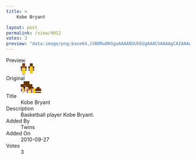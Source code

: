 ```yaml
---
title: >
    Kobe Bryant

layout: post
permalink: /view/4012
votes: 3
preview: "data:image/png;base64,iVBORw0KGgoAAAANSUhEUgAAACUAAAAgCAIAAAAaMSbnAAAABnRSTlMA/wD/AP5AXyvrAAABCUlEQVRIie1WwQ3DIAy0q2wEM8UzOTPBSqGPUGowpKglTVXlHsgCLseJnAWGsMIDZG9QA7u1Ol+gh17fcRzO1mMXFh/rxQO7cKweWZxNrGcDZHGs3qSnpKdv6BEKDaPXR+sN18j0ZGiYAQCIxLpndpTtybOo6Rpyj/5fONFa/E/Q6AgM4JnseMG9vLOjndVhekfYSij/z+RpK4ZbVP5MABNikcZxwBDEFz1GDY/l+ERxAizpGoJe81etB2GSHTIGbjtm8pp3UZV3RVeQe2p5OMBWguqfxR20ruRdoHy/gG/E33S9X3roZ78nLr1L75f08vxBK92dHec1PfOHj5cgIsq6T6zvRH/u7w7SdWUgQx6ZXgAAAABJRU5ErkJggg=="
---
```

<dl class="side-by-side">
<dt>Preview</dt>
<dd>
    <img class="preview" src="data:image/png;base64,iVBORw0KGgoAAAANSUhEUgAAACUAAAAgCAIAAAAaMSbnAAAABnRSTlMA/wD/AP5AXyvrAAABCUlEQVRIie1WwQ3DIAy0q2wEM8UzOTPBSqGPUGowpKglTVXlHsgCLseJnAWGsMIDZG9QA7u1Ol+gh17fcRzO1mMXFh/rxQO7cKweWZxNrGcDZHGs3qSnpKdv6BEKDaPXR+sN18j0ZGiYAQCIxLpndpTtybOo6Rpyj/5fONFa/E/Q6AgM4JnseMG9vLOjndVhekfYSij/z+RpK4ZbVP5MABNikcZxwBDEFz1GDY/l+ERxAizpGoJe81etB2GSHTIGbjtm8pp3UZV3RVeQe2p5OMBWguqfxR20ruRdoHy/gG/E33S9X3roZ78nLr1L75f08vxBK92dHec1PfOHj5cgIsq6T6zvRH/u7w7SdWUgQx6ZXgAAAABJRU5ErkJggg==">
</dd>
<dt>Original</dt>
<dd>
    <img class="preview" src="data:image/png;base64,iVBORw0KGgoAAAANSUhEUgAAAEAAAAAgCAYAAACinX6EAAAAzElEQVR42u2WAQqAIAxFd6fu1J28k3eyEhWZpoJK6f6HUW0S7vFzEVV0HmR6glYXAAAAAAAAAADAxgB6G1weEAAAQH2Tj+6l8aZtDg6QBIBL3hlALHAIbgKAy+jb7lE8KRaf/jhNBwoAACAMgB1ppGxYMQBN9XhUunw6RVRx/VtMP2RnAPDNhrzeHQCrh2bdfai3vG9HAIkDJADgjYsCUAwRALw0Za8yHDAIQK+aAPSq6gD2/GsAcaqVTxZArpG/fgJTHbAagCEOWGgKXFIrXvsMLIL9AAAAAElFTkSuQmCC">
</dd>
<dt>Title</dt>
<dd>Kobe Bryant</dd>
<dt>Description</dt>
<dd>Basketball player Kobe Bryant.</dd>
<dt>Added By</dt>
<dd>Twins</dd>
<dt>Added On</dt>
<dd>2010-09-27</dd>
<dt>Votes</dt>
<dd>3</dd>
</dl>
